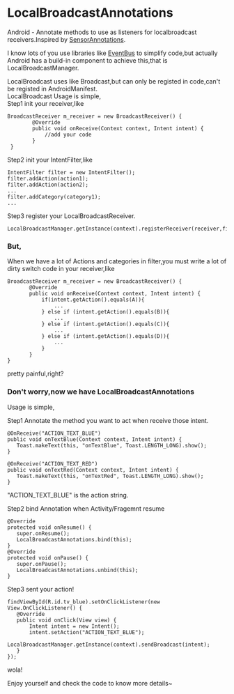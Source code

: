 # LocalBroadcastAnnotations
Android - Annotate methods to use as listeners for localbroadcast receivers.Inspired by [SensorAnnotations](https://github.com/dvoiss/SensorAnnotations).                     

I know lots of you use libraries like [EventBus](https://github.com/greenrobot/EventBus) to simplify code,but actually Android has a build-in component to achieve this,that is LocalBroadcastManager.

LocalBroadcast uses like Broadcast,but can only be registed in code,can't be registed in AndroidManifest.               
LocalBroadcast Usage is simple,            
Step1 init your receiver,like                   

````
BroadcastReceiver m_receiver = new BroadcastReceiver() {
        @Override
        public void onReceive(Context context, Intent intent) {
        	//add your code
        }
 }

````    
Step2 init your IntentFilter,like             

````
IntentFilter filter = new IntentFilter();
filter.addAction(action1);
filter.addAction(action2);
...
filter.addCategory(category1);
...
 ```` 
 Step3 register your LocalBroadcastReceiver.       
               
 ````
LocalBroadcastManager.getInstance(context).registerReceiver(receiver,filter);
 ```` 
 
### But,
When we have a lot of Actions and categories in filter,you must write a lot of dirty switch code in your receiver,like              

 ````
BroadcastReceiver m_receiver = new BroadcastReceiver() {
        @Override
        public void onReceive(Context context, Intent intent) {
        	if(intent.getAction().equals(A)){
        		...
        	} else if (intent.getAction().equals(B)){
        		...
        	} else if (intent.getAction().equals(C)){
        		...
        	} else if (intent.getAction().equals(D)){
        		...
        	}
        }
 }
 ```` 
 pretty painful,right?                   
### Don't worry,now we have LocalBroadcastAnnotations

Usage is simple,                 

Step1 Annotate the method you want to act when receive those intent.       
              
 ````
@OnReceive("ACTION_TEXT_BLUE")
public void onTextBlue(Context context, Intent intent) {
    Toast.makeText(this, "onTextBlue", Toast.LENGTH_LONG).show();
}

@OnReceive("ACTION_TEXT_RED")
public void onTextRed(Context context, Intent intent) {
    Toast.makeText(this, "onTextRed", Toast.LENGTH_LONG).show();
}
 ```` 
 "ACTION_TEXT_BLUE" is the action string.
          
Step2 bind Annotation when Activity/Fragemnt resume          
                 
 ````
@Override
protected void onResume() {
    super.onResume();
    LocalBroadcastAnnotations.bind(this);
}
@Override
protected void onPause() {
    super.onPause();
	LocalBroadcastAnnotations.unbind(this);
}
 ```` 
Step3 sent your action!         
              
 ````
findViewById(R.id.tv_blue).setOnClickListener(new View.OnClickListener() {
	@Override
	public void onClick(View view) {
		Intent intent = new Intent();
		intent.setAction("ACTION_TEXT_BLUE");
		LocalBroadcastManager.getInstance(context).sendBroadcast(intent);
	}
});
 ```` 
 wola!
 
 Enjoy yourself and check the code to know more details~




















 
